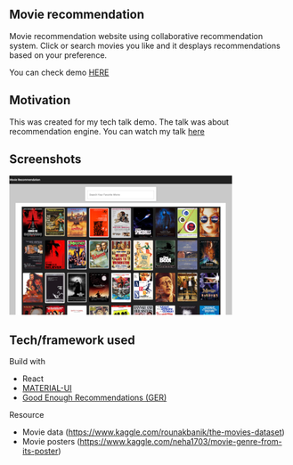 ## Movie recommendation
Movie recommendation website using collaborative recommendation system.
Click or search movies you like and it desplays recommendations based on your preference.

You can check demo [HERE](https://calm-crag-84259.herokuapp.com/)

## Motivation
This was created for my tech talk demo. The talk was about recommendation engine.
You can watch my talk [here](https://youtu.be/GukZa2_SxSE?t=7265)
 
## Screenshots
<img src="https://github.com/sachix1001/Movie-collaborative-recommentation/blob/master/Screen%20Shot%202020-04-07%20at%208.07.00%20am.png" alt="logo" width="400" />

## Tech/framework used
Build with

- React
- [MATERIAL-UI](https://material-ui.com/)
- [Good Enough Recommendations (GER)](https://www.npmjs.com/package/ger)

Resource
- Movie data (https://www.kaggle.com/rounakbanik/the-movies-dataset)
- Movie posters (https://www.kaggle.com/neha1703/movie-genre-from-its-poster)


